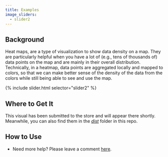 ```yaml
---
title: Examples
image_sliders:
  - slider2
---
```


## Background

Heat maps, are a type of visualization to show data density on a map. They are particularly helpful when you have a lot of (e.g., tens of thousands of) data points on the map and are mainly in their overall distribution. Technically, in a heatmap, data points are aggregated locally and mapped to colors, so that we can make better sense of the density of the data from the colors while still being able to see and use the map.

{% include slider.html selector="slider2" %}

## Where to Get It

This visual has been submitted to the store and will appear there shortly. Meanwhile, you can also find them in the [_dist_](https://github.com/weiweicui/PowerBI-Heatmap/tree/master/dist) folder in this repo.

## How to Use

* Need more help? Please leave a comment [here](https://weiweicui.github.io/PowerBI-heatmap).